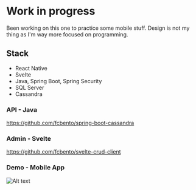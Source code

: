 # Work in progress

Been working on this one to practice some mobile stuff. Design is not my thing as I'm way more focused on programming.

## Stack
- React Native
- Svelte
- Java, Spring Boot, Spring Security
- SQL Server
- Cassandra 

### API - Java
https://github.com/fcbento/spring-boot-cassandra

### Admin - Svelte
https://github.com/fcbento/svelte-crud-client

### Demo - Mobile App

![Alt text](https://s3.gifyu.com/images/app.gif)